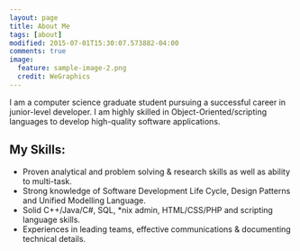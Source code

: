 ```yaml
---
layout: page
title: About Me
tags: [about]
modified: 2015-07-01T15:30:07.573882-04:00
comments: true
image:
  feature: sample-image-2.png
  credit: WeGraphics
---
```


I am a computer science graduate student pursuing a successful career in junior-level developer. I am highly skilled in Object-Oriented/scripting languages to develop high-quality software applications.

## My Skills:

* Proven analytical and problem solving & research skills as well as ability to multi-task.
* Strong knowledge of Software Development Life Cycle, Design Patterns and Unified Modelling Language.
* Solid C++/Java/C#, SQL, *nix admin, HTML/CSS/PHP and scripting language skills.
* Experiences in leading teams, effective communications & documenting technical details.